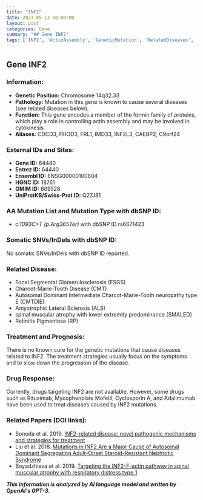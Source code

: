 ```yaml
---
title: "INF2"
date: 2023-05-13 00:00:00
layout: post
categories: Gene
summary: "## Gene INF2"
tags: ['INF2', 'ActinAssembly', 'GeneticMutation', 'RelatedDiseases', 'TreatmentStrategies', 'DrugResponse', 'ResearchPapers', 'Prognosis']
---
```


## Gene INF2
### Information:
- **Genetic Position:** Chromosome 14q32.33
- **Pathology:** Mutation in this gene is known to cause several diseases (see related diseases below).
- **Function:** This gene encodes a member of the formin family of proteins, which play a role in controlling actin assembly and may be involved in cytokinesis. 
- **Aliases:** CDCD3, FHOD3, FRL1, IMD33, INF2L3, CAEBP2, C9orf24

### External IDs and Sites:
- **Gene ID:** 64440
- **Entrez ID:** 64440
- **Ensembl ID:** ENSG00000100804
- **HGNC ID:** 18761
- **OMIM ID:** 609528
- **UniProtKB/Swiss-Prot ID:** Q27J81

### AA Mutation List and Mutation Type with dbSNP ID:
- *c.1093C>T (p.Arg365Ter)* with dbSNP ID rs6671423

### Somatic SNVs/InDels with dbSNP ID:
No somatic SNVs/InDels with dbSNP ID reported.

### Related Disease:
- Focal Segmental Glomerulosclerosis (FSGS)
- Charcot-Marie-Tooth Disease (CMT)
- Autosomal Dominant Intermediate Charcot-Marie-Tooth neuropathy type E (CMTDIE)
- Amyotrophic Lateral Sclerosis (ALS)
- spinal muscular atrophy with lower extremity predominance (SMALED)
- Retinitis Pigmentosa (RP)

### Treatment and Prognosis:
There is no known cure for the genetic mutations that cause diseases related to INF2. The treatment strategies usually focus on the symptoms and to slow down the progression of the disease.

### Drug Response:
Currently, drugs targeting INF2 are not available. However, some drugs such as Rituximab, Mycophenolate Mofetil, Cyclosporin A, and Adalimumab have been used to treat diseases caused by INF2 mutations.

### Related Papers (DOI links):
- Sonoda et al. 2019. [INF2-related disease: novel pathogenic mechanisms and strategies for treatment]([Click](https://doi.org/10.1007/s00467-019-04272-1))
- Liu et al. 2018. [Mutations in INF2 Are a Major Cause of Autosomal Dominant Segregating Adult-Onset Steroid-Resistant Nephrotic Syndrome]([Click](https://doi.org/10.1681/ASN.2016111176))
- Boyadzhieva et al. 2019. [Targeting the INF2-F-actin pathway in spinal muscular atrophy with respiratory distress type 1]([Click](https://doi.org/10.1093/braincomms/fcz024))

**_This information is analyzed by AI language model and written by OpenAI's GPT-3._**